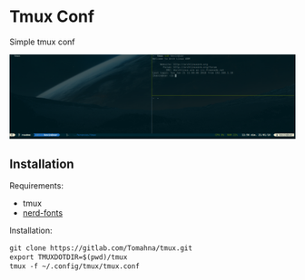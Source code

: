 # Tmux Conf
Simple tmux conf

![Screenshot](assets/screenshot.png)

## Installation
Requirements:
- tmux 
- [nerd-fonts](https://github.com/ryanoasis/nerd-fonts)

Installation:

```shell
git clone https://gitlab.com/Tomahna/tmux.git
export TMUXDOTDIR=$(pwd)/tmux
tmux -f ~/.config/tmux/tmux.conf
```
